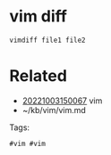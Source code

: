 # vim diff
```bash
vimdiff file1 file2
```

# Related

- [20221003150067](/zet/20221003150067/README.md) vim
- ~/kb/vim/vim.md

Tags:

    #vim #vim 
